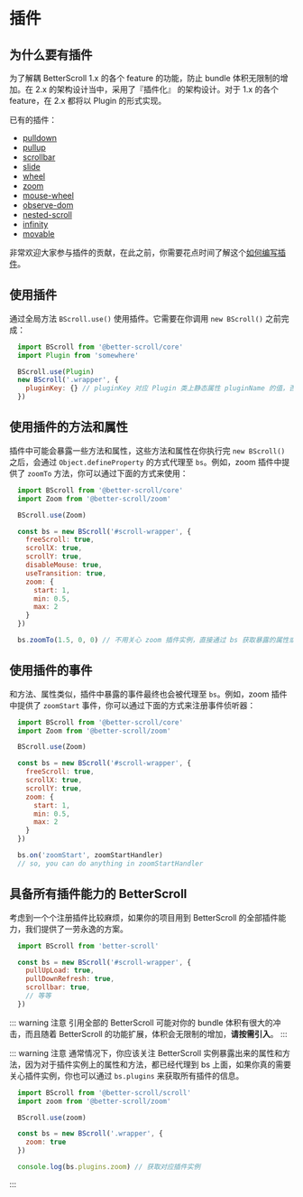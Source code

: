 # 插件

## 为什么要有插件

为了解耦 BetterScroll 1.x 的各个 feature 的功能，防止 bundle 体积无限制的增加。在 2.x 的架构设计当中，采用了『插件化』 的架构设计。对于 1.x 的各个 feature，在 2.x 都将以 Plugin 的形式实现。

已有的插件：
- [pulldown](./pulldown.html)
- [pullup](./pullup.html)
- [scrollbar](./scroll-bar.html)
- [slide](./slide.html)
- [wheel](./wheel.html)
- [zoom](./zoom.html)
- [mouse-wheel](./mouse-wheel.html)
- [observe-dom](./observe-dom.html)
- [nested-scroll](./nested-scroll.html)
- [infinity](./infinity.html)
- [movable](./movable.html)

非常欢迎大家参与插件的贡献，在此之前，你需要花点时间了解这个[如何编写插件](./how-to-write.html)。

## 使用插件

通过全局方法 `BScroll.use()` 使用插件。它需要在你调用 `new BScroll()` 之前完成：

```js
  import BScroll from '@better-scroll/core'
  import Plugin from 'somewhere'

  BScroll.use(Plugin)
  new BScroll('.wrapper', {
    pluginKey: {} // pluginKey 对应 Plugin 类上静态属性 pluginName 的值，否则插件无法实例化
  })
```

## 使用插件的方法和属性

插件中可能会暴露一些方法和属性，这些方法和属性在你执行完 `new BScroll()` 之后，会通过 `Object.defineProperty` 的方式代理至 `bs`。例如，zoom 插件中提供了 `zoomTo` 方法，你可以通过下面的方式来使用：

```js
  import BScroll from '@better-scroll/core'
  import Zoom from '@better-scroll/zoom'

  BScroll.use(Zoom)

  const bs = new BScroll('#scroll-wrapper', {
    freeScroll: true,
    scrollX: true,
    scrollY: true,
    disableMouse: true,
    useTransition: true,
    zoom: {
      start: 1,
      min: 0.5,
      max: 2
    }
  })

  bs.zoomTo(1.5, 0, 0) // 不用关心 zoom 插件实例，直接通过 bs 获取暴露的属性或者方法。
```

## 使用插件的事件

和方法、属性类似，插件中暴露的事件最终也会被代理至 `bs`。例如，zoom 插件中提供了 `zoomStart` 事件，你可以通过下面的方式来注册事件侦听器：

```js
  import BScroll from '@better-scroll/core'
  import Zoom from '@better-scroll/zoom'

  BScroll.use(Zoom)

  const bs = new BScroll('#scroll-wrapper', {
    freeScroll: true,
    scrollX: true,
    scrollY: true,
    zoom: {
      start: 1,
      min: 0.5,
      max: 2
    }
  })

  bs.on('zoomStart', zoomStartHandler)
  // so, you can do anything in zoomStartHandler
```

## 具备所有插件能力的 BetterScroll

考虑到一个个注册插件比较麻烦，如果你的项目用到 BetterScroll 的全部插件能力，我们提供了一劳永逸的方案。


```js
  import BScroll from 'better-scroll'

  const bs = new BScroll('#scroll-wrapper', {
    pullUpLoad: true,
    pullDownRefresh: true,
    scrollbar: true,
    // 等等
  })
```

::: warning 注意
引用全部的 BetterScroll 可能对你的 bundle 体积有很大的冲击，而且随着 BetterScroll 的功能扩展，体积会无限制的增加，**请按需引入**。
:::

::: warning 注意
通常情况下，你应该关注 BetterScroll 实例暴露出来的属性和方法，因为对于插件实例上的属性和方法，都已经代理到 bs 上面，如果你真的需要关心插件实例，你也可以通过 `bs.plugins` 来获取所有插件的信息。

```js
  import BScroll from '@better-scroll/scroll'
  import zoom from '@better-scroll/zoom'

  BScroll.use(zoom)

  const bs = new BScroll('.wrapper', {
    zoom: true
  })

  console.log(bs.plugins.zoom) // 获取对应插件实例
```
:::